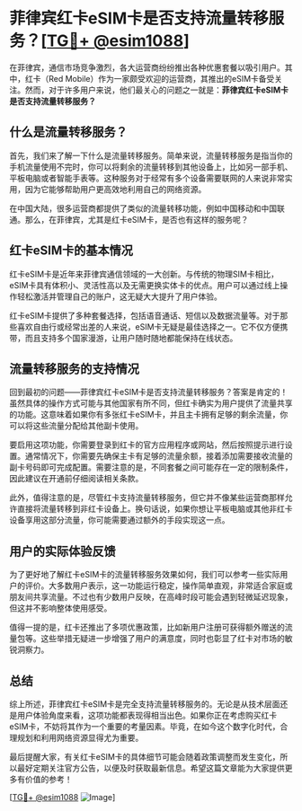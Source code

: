 # 菲律宾红卡eSIM卡是否支持流量转移服务？[[TG💪+ @esim1088](https://t.me/s/esim1088)]

在菲律宾，通信市场竞争激烈，各大运营商纷纷推出各种优惠套餐以吸引用户。其中，红卡（Red Mobile）作为一家颇受欢迎的运营商，其推出的eSIM卡备受关注。然而，对于许多用户来说，他们最关心的问题之一就是：**菲律宾红卡eSIM卡是否支持流量转移服务？**

## 什么是流量转移服务？

首先，我们来了解一下什么是流量转移服务。简单来说，流量转移服务是指当你的手机流量使用不完时，你可以将剩余的流量转移到其他设备上，比如另一部手机、平板电脑或者智能手表等。这种服务对于经常有多个设备需要联网的人来说非常实用，因为它能够帮助用户更高效地利用自己的网络资源。

在中国大陆，很多运营商都提供了类似的流量转移功能，例如中国移动和中国联通。那么，在菲律宾，尤其是红卡eSIM卡，是否也有这样的服务呢？

## 红卡eSIM卡的基本情况

红卡eSIM卡是近年来菲律宾通信领域的一大创新。与传统的物理SIM卡相比，eSIM卡具有体积小、灵活性高以及无需更换实体卡的优点。用户可以通过线上操作轻松激活并管理自己的账户，这无疑大大提升了用户体验。

红卡eSIM卡提供了多种套餐选择，包括语音通话、短信以及数据流量等。对于那些喜欢自由行或经常出差的人来说，eSIM卡无疑是最佳选择之一。它不仅方便携带，而且支持多个国家漫游，让用户随时随地都能保持在线状态。

## 流量转移服务的支持情况

回到最初的问题——菲律宾红卡eSIM卡是否支持流量转移服务？答案是肯定的！虽然具体的操作方式可能与其他国家有所不同，但红卡确实为用户提供了流量共享的功能。这意味着如果你有多张红卡eSIM卡，并且主卡拥有足够的剩余流量，你可以将这些流量分配给其他副卡使用。

要启用这项功能，你需要登录到红卡的官方应用程序或网站，然后按照提示进行设置。通常情况下，你需要先确保主卡有足够的流量余额，接着添加需要接收流量的副卡号码即可完成配置。需要注意的是，不同套餐之间可能存在一定的限制条件，因此建议在开通前仔细阅读相关条款。

此外，值得注意的是，尽管红卡支持流量转移服务，但它并不像某些运营商那样允许直接将流量转移到非红卡设备上。换句话说，如果你想让平板电脑或其他非红卡设备享用这部分流量，你可能需要通过额外的手段实现这一点。

## 用户的实际体验反馈

为了更好地了解红卡eSIM卡的流量转移服务效果如何，我们可以参考一些实际用户的评价。大多数用户表示，这一功能运行稳定，操作简单直观，非常适合家庭或朋友间共享流量。不过也有少数用户反映，在高峰时段可能会遇到轻微延迟现象，但这并不影响整体使用感受。

值得一提的是，红卡还推出了多项优惠政策，比如新用户注册可获得额外赠送的流量包等。这些举措无疑进一步增强了用户的满意度，同时也彰显了红卡对市场的敏锐洞察力。

## 总结

综上所述，菲律宾红卡eSIM卡是完全支持流量转移服务的。无论是从技术层面还是用户体验角度来看，这项功能都表现得相当出色。如果你正在考虑购买红卡eSIM卡，不妨将其作为一个重要的考量因素。毕竟，在如今这个数字化时代，合理规划和利用网络资源显得尤为重要。

最后提醒大家，有关红卡eSIM卡的具体细节可能会随着政策调整而发生变化，所以最好定期关注官方公告，以便及时获取最新信息。希望这篇文章能为大家提供更多有价值的参考！

[[TG💪+ @esim1088](https://t.me/s/esim1088) ![Image](https://i.postimg.cc/4NQfJmqS/Snipaste-2025-05-13-00-14-12.png)]